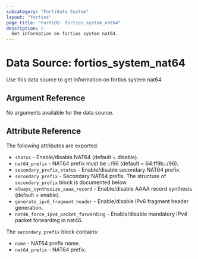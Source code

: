 ```yaml
---
subcategory: "FortiGate System"
layout: "fortios"
page_title: "FortiOS: fortios_system_nat64"
description: |-
  Get information on fortios system nat64.
---
```


# Data Source: fortios_system_nat64
Use this data source to get information on fortios system nat64

## Argument Reference

No arguments available for the data source.

## Attribute Reference

The following attributes are exported:

* `status` - Enable/disable NAT64 (default = disable).
* `nat64_prefix` - NAT64 prefix must be ::/96 (default = 64:ff9b::/96).
* `secondary_prefix_status` - Enable/disable secondary NAT64 prefix.
* `secondary_prefix` - Secondary NAT64 prefix. The structure of `secondary_prefix` block is documented below.
* `always_synthesize_aaaa_record` - Enable/disable AAAA record synthesis (default = enable).
* `generate_ipv6_fragment_header` - Enable/disable IPv6 fragment header generation.
* `nat46_force_ipv4_packet_forwarding` - Enable/disable mandatory IPv4 packet forwarding in nat46.

The `secondary_prefix` block contains:

* `name` - NAT64 prefix name.
* `nat64_prefix` - NAT64 prefix.

